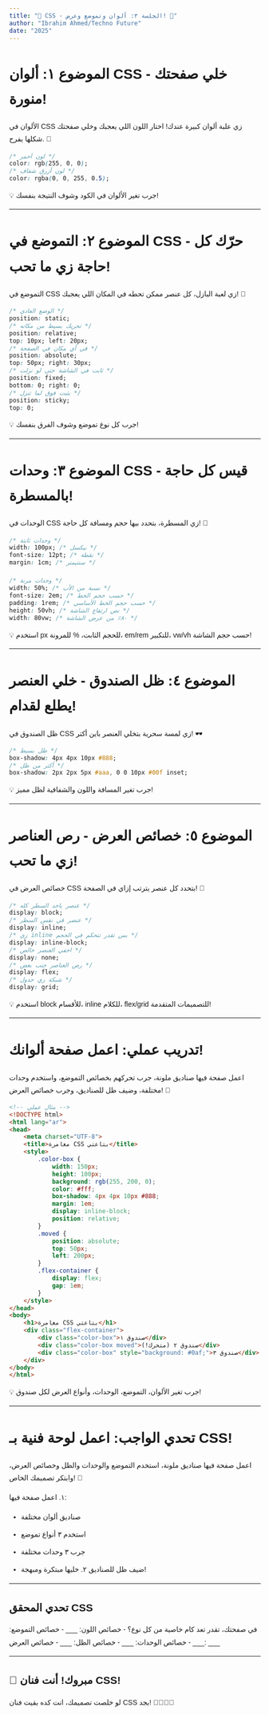 ```yaml
---
title: "🎨 CSS - الجلسة ٣: ألوان وتموضع وعرض! 🎨"
author: "Ibrahim Ahmed/Techno Future"
date: "2025"
---
```

<link href="https://fonts.googleapis.com/css2?family=Cairo:wght@400;700&family=Amiri&display=swap" rel="stylesheet">

<style>
body, p, li { line-height: 1.8; margin-bottom: 0.7em; font-family: 'Cairo', 'Amiri', sans-serif; }
h1, h2, h3, h4, h5, h6 { margin-top: 1.4em; margin-bottom: 0.6em; }
code { white-space: pre-wrap; }
</style>

# الموضوع ١: ألوان CSS - خلي صفحتك منورة!

<div class="arabic">
الألوان في CSS زي علبة ألوان كبيرة عندك! اختار اللون اللي يعجبك وخلي صفحتك شكلها يفرح. 🎨
</div>

```css
/* لون أحمر */
color: rgb(255, 0, 0);
/* لون أزرق شفاف */
color: rgba(0, 0, 255, 0.5);

```

<div class="tip">
💡 جرب تغير الألوان في الكود وشوف النتيجة بنفسك!
</div>

---

# الموضوع ٢: التموضع في CSS - حرّك كل حاجة زي ما تحب!

<div class="arabic">
التموضع في CSS زي لعبة البازل، كل عنصر ممكن تحطه في المكان اللي يعجبك! 🧩
</div>

```css
/* الوضع العادي */
position: static;
/* تحريك بسيط من مكانه */
position: relative;
top: 10px; left: 20px;
/* في أي مكان في الصفحة */
position: absolute;
top: 50px; right: 30px;
/* ثابت في الشاشة حتى لو نزلت */
position: fixed;
bottom: 0; right: 0;
/* يثبت فوق لما تنزل */
position: sticky;
top: 0;
```

<div class="tip">
💡 جرب كل نوع تموضع وشوف الفرق بنفسك!
</div>

---

# الموضوع ٣: وحدات CSS - قيس كل حاجة بالمسطرة!

<div class="arabic">
الوحدات في CSS زي المسطرة، بتحدد بيها حجم ومسافة كل حاجة! 📏
</div>

```css
/* وحدات ثابتة */
width: 100px; /* بيكسل */
font-size: 12pt; /* نقطة */
margin: 1cm; /* سنتيمتر */

/* وحدات مرنة */
width: 50%; /* نسبة من الأب */
font-size: 2em; /* حسب حجم الخط */
padding: 1rem; /* حسب حجم الخط الأساسي */
height: 50vh; /* نص ارتفاع الشاشة */
width: 80vw; /* ٨٠٪ من عرض الشاشة */
```

<div class="tip">
💡 استخدم px للحجم الثابت، % للمرونة، em/rem للتكبير، vw/vh حسب حجم الشاشة!
</div>

---

# الموضوع ٤: ظل الصندوق - خلي العنصر يطلع لقدام!

<div class="arabic">
ظل الصندوق في CSS زي لمسة سحرية بتخلي العنصر باين أكتر! 🕶️
</div>

```css
/* ظل بسيط */
box-shadow: 4px 4px 10px #888;
/* أكتر من ظل */
box-shadow: 2px 2px 5px #aaa, 0 0 10px #00f inset;
```

<div class="tip">
💡 جرب تغير المسافة واللون والشفافية لظل مميز!
</div>

---

# الموضوع ٥: خصائص العرض - رص العناصر زي ما تحب!

<div class="arabic">
خصائص العرض في CSS بتحدد كل عنصر يترتب إزاي في الصفحة! 🧩
</div>

```css
/* عنصر ياخد السطر كله */
display: block;
/* عنصر في نفس السطر */
display: inline;
/* زي inline بس تقدر تتحكم في الحجم */
display: inline-block;
/* اخفي العنصر خالص */
display: none;
/* رص العناصر جنب بعض */
display: flex;
/* شبكة زي جدول */
display: grid;
```

<div class="tip">
💡 استخدم block للأقسام، inline للكلام، flex/grid للتصميمات المتقدمة!
</div>

---

# تدريب عملي: اعمل صفحة ألوانك!

<div class="arabic">
اعمل صفحة فيها صناديق ملونة، جرب تحركهم بخصائص التموضع، واستخدم وحدات مختلفة، وضيف ظل للصناديق، وجرب خصائص العرض! 🎨
</div>

```html
<!-- مثال عملي -->
<!DOCTYPE html>
<html lang="ar">
<head>
    <meta charset="UTF-8">
    <title>مغامرة CSS بتاعتي</title>
    <style>
        .color-box {
            width: 150px;
            height: 100px;
            background: rgb(255, 200, 0);
            color: #fff;
            box-shadow: 4px 4px 10px #888;
            margin: 1em;
            display: inline-block;
            position: relative;
        }
        .moved {
            position: absolute;
            top: 50px;
            left: 200px;
        }
        .flex-container {
            display: flex;
            gap: 1em;
        }
    </style>
</head>
<body>
    <h1>مغامرة CSS بتاعتي</h1>
    <div class="flex-container">
        <div class="color-box">صندوق ١</div>
        <div class="color-box moved">صندوق ٢ (متحرك!)</div>
        <div class="color-box" style="background: #0af;">صندوق ٣</div>
    </div>
</body>
</html>
```

<div class="tip">
💡 جرب تغير الألوان، التموضع، الوحدات، وأنواع العرض لكل صندوق!
</div>

---

# تحدي الواجب: اعمل لوحة فنية بـ CSS!

<div class="arabic">
اعمل صفحة فيها صناديق ملونة، استخدم التموضع والوحدات والظل وخصائص العرض، وابتكر تصميمك الخاص! 🎨
</div>

١. اعمل صفحة فيها:
   - صناديق ألوان مختلفة
   - استخدم ٣ أنواع تموضع
   - جرب ٣ وحدات مختلفة
   - ضيف ظل للصناديق
٢. خليها مبتكرة ومبهجة!

---

## تحدي المحقق CSS

<div class="arabic">
في صفحتك، تقدر تعد كام خاصية من كل نوع؟
- خصائص اللون: ___
- خصائص التموضع: ___
- خصائص الوحدات: ___
- خصائص الظل: ___
- خصائص العرض: ___
</div>

---

## 🏅 مبروك! أنت فنان CSS!

<div class="arabic">
لو خلصت تصميمك، انت كده بقيت فنان CSS بجد! 👩‍🎨👨‍🎨
</div>
